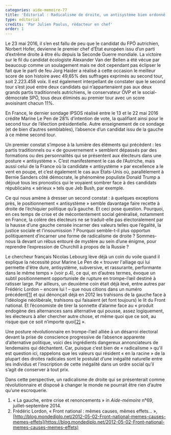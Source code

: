 ```yaml
---
categories: aide-memoire-77
title: 'Éditorial : Radicalisme de droite, un antisystème bien ordonné'
type: editorial
credits: 'Par Julien Paulus, rédacteur en chef'
order: 1
---
```

Le 23 mai 2016, il s’en est fallu de peu que le candidat du FPÖ autrichien, Norbert Hofer, devienne le premier chef d’État européen issu d’un parti d’extrême droite à être élu depuis la Seconde Guerre mondiale. La victoire sur le fil du candidat écologiste Alexander Van der Bellen a été vécue par beaucoup comme un soulagement mais ne doit cependant pas éclipser le fait que le parti de feu Jorg Haider a réalisé à cette occasion le meilleur score de son histoire avec 49,65% des suffrages exprimés au second tour, soit 2.223.458 voix. Il est également interpellant de constater que le second tour s’est joué entre deux candidats qui n’appartenaient pas aux deux grands partis traditionnels autrichiens, le conservateur ÖVP et le social-démocrate SPÖ, tous deux éliminés au premier tour avec un score avoisinant chacun 11%.



En France, le dernier sondage IPSOS réalisé entre le 13 et le 22 mai 2016 crédite Marine Le Pen de 28% d’intention de vote, la qualifiant ainsi pour le second tour de l’élection présidentielle. Autre enseignement de ce sondage (et de bien d’autres semblables), l’absence d’un candidat issu de la gauche à ce même second tour.



Un premier constat s’impose à la lumière des éléments qui précèdent : les partis traditionnels ou « de gouvernement » semblent dépassés par des formations ou des personnalités qui se présentent aux électeurs dans une posture « antisystème ». C’est manifestement le cas de l’Autriche, mais aussi celui de la France où la candidate « antisystème » par excellence a le vent en poupe, et c’est également le cas aux États-Unis où, parallèlement à Bernie Sanders côté démocrate, le phénomène populiste Donald Trump a déjoué tous les pronostics qui le voyaient sombrer face à des candidats républicains « sérieux » tels que Jeb Bush, par exemple.



Ce qui nous amène à dresser un second constat : à quelques exceptions près, le positionnement « antisystème » semble davantage faire recette à droite de l’échiquier politique qu’à gauche. Et ceci pose question. Pourquoi, en ces temps de crise et de mécontentement social généralisé, notamment en France, la colère des électeurs ne se traduit-elle pas électoralement par la hausse d’une gauche censée incarner des valeurs telles que l’égalité, la justice sociale et l’insoumission ? Pourquoi semble-t-il plus opportun politiquement d’incarner une forme de radicalisme de droite ? Sommes-nous là devant un rébus entouré de mystère au sein d’une énigme, pour reprendre l’expression de Churchill à propos de la Russie ?



Le chercheur français Nicolas Lebourg lève déjà un coin du voile quand il explique la nécessité pour Marine Le Pen de « trouver l'alliage qui lui permette d'être dure, antisystème, subversive, et rassurante, performante dans le même temps » (voir p.4), ce qui, en d’autres termes, évoque un subtil positionnement opportuniste de rupture en trompe-l’œil destiné à ratisser large. Par ailleurs, un deuxième coin était déjà levé, entre autres par Frédéric Lordon – encore lui ! – que nous citions dans un numéro précédent[[1]](#footnote-1) et qui dénonçait déjà en 2012 les trahisons de la gauche face à l’idéologie néolibérale, trahisons qui faisaient (et font toujours) le lit du Front national. Et l’économiste de tirer la sonnette d’alarme face au « produit endogène des alternances sans alternative qui pousse, assez logiquement, les électeurs à aller chercher autre chose, et même quoi que ce soit, au risque que ce soit n’importe quoi[[2]](#footnote-2) ».



Une posture révolutionnaire en trompe-l’œil alliée à un désarroi électoral devant la prise de conscience progressive de l’absence apparente d’alternative politique, voici des ingrédients dangereux annonciateurs de lendemains qui déchantent. Car, puisque c’est bien de « radicalisme » qu’il est question ici, rappelons que les valeurs qui résident « en la racine » de la plupart des droites radicales sont le postulat d’une inégalité naturelle entre les individus et l’inscription de cette inégalité dans un ordre social qu’il s’agit de conserver à tout prix.



Dans cette perspective, un radicalisme de droite qui se présenterait comme révolutionnaire et disposé à changer le monde ne pourrait être rien d’autre qu’une escroquerie.





1. « La gauche, entre crise et renoncements » in _Aide-mémoire_ n°69, juillet-septembre 2014.
2. Frédéric Lordon, « Front national : mêmes causes, mêmes effets… », [http://blog.mondediplo.net/2012-05-02-Front-national-memes-causes-memes-effets](https://blog.mondediplo.net/2012-05-02-Front-national-memes-causes-memes-effets)
